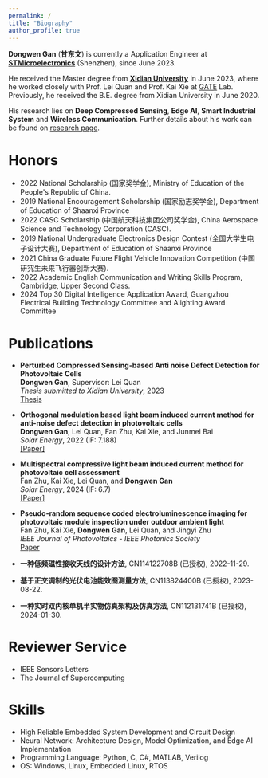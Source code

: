 ```yaml
---
permalink: /
title: "Biography"
author_profile: true
---
```




**Dongwen Gan** (**甘东文**) is currently a Application Engineer at [**STMicroelectronics**](https://www.st.com/) (Shenzhen), since June 2023.

He received the Master degree from [**Xidian University**](https://www.xidian.edu.cn/) in June 2023, where he worked closely with Prof. Lei Quan  and Prof. Kai Xie at [GATE](https://faculty.xidian.edu.cn/XK3/zh_CN/index.htm) Lab. Previously, he received the B.E. degree from Xidian University in June 2020.

His research lies on **Deep Compressed Sensing**, **Edge AI**, **Smart Industrial System** and **Wireless Communication**. Further details about his work can be found on [research page](/research/).

# Honors

* 2022 National Scholarship (国家奖学金), Ministry of Education of the People's Republic of China.
* 2019 National Encouragement Scholarship (国家励志奖学金), Department of Education of Shaanxi Province
* 2022 CASC Scholarship (中国航天科技集团公司奖学金), China Aerospace Science and Technology Corporation (CASC).
* 2019 National Undergraduate Electronics Design Contest (全国大学生电子设计大赛), Department of Education of Shaanxi Province
* 2021 China Graduate Future Flight Vehicle Innovation Competition (中国研究生未来飞行器创新大赛).
* 2022 Academic English Communication and Writing Skills Program, Cambridge, Upper Second Class.
* 2024 Top 30 Digital Intelligence Application Award, Guangzhou Electrical Building Technology Committee and Alighting Award Committee


# Publications

* **Perturbed Compressed Sensing-based Anti noise Defect Detection for Photovoltaic Cells**\
**Dongwen Gan**, Supervisor: Lei Quan\
_Thesis submitted to Xidian University_, 2023\
[Thesis](https://github.com/dwgan/page/releases/download/v1.0.0/default.pdf)


* **Orthogonal modulation based light beam induced current method for anti-noise defect detection in photovoltaic cells**\
**Dongwen Gan**, Lei Quan, Fan Zhu, Kai Xie, and Junmei Bai\
_Solar Energy_, 2022 (IF: 7.188)\
[[Paper]](https://github.com/dwgan/page/releases/download/v1.0.0/1-s2.0-S0038092X22006089-main.pdf)


* **Multispectral compressive light beam induced current method for photovoltaic cell assessment**\
Fan Zhu, Kai Xie, Lei Quan, and **Dongwen Gan**\
_Solar Energy_, 2024 (IF: 6.7)\
[[Paper]](https://github.com/dwgan/page/releases/download/v1.0.0/1-s2.0-S0038092X24003165-main.pdf)


* **Pseudo-random sequence coded electroluminescence imaging for photovoltaic module inspection under outdoor ambient light**\
Fan Zhu, Kai Xie, **Dongwen Gan**, Lei Quan, and Jingyi Zhu\
_IEEE Journal of Photovoltaics - IEEE Photonics Society_\
[Paper](https://github.com/dwgan/page/releases/download/v1.0.0/Pseudorandom_Sequence_Coded_Electroluminescence_Imaging_for_Photovoltaic_Module_Inspection_Under_Strong_Environmental_Light.pdf)

<!-- 

* **The fast compressed light-beam-induced current method for solar cells detection based on the structural random matrix**\
Fan Zhu, Kai Xie, Lei Quan, **Dongwen Gan**, and Siyu Zhao\
Submitted to [Solar Energy | Journal | ScienceDirect.com by Elsevier](https://www.sciencedirect.com/journal/solar-energy) [Under review]


* **Perturbed compressive-based light beam induced current method for anti-noise defect detection in photovoltaic cells**\
Zhikuan Zhao, Lei Quan, **Dongwen Gan**, Siyu Zhao, Ruiyang Zhuang\
Submitted to [Solar Energy | Journal | ScienceDirect.com by Elsevier](https://www.sciencedirect.com/journal/solar-energy) [Under review]

* **FastPCS: On the Equivalence of Perturbed Compressed Sensing Algorithm**\
**Dongwen Gan**\
[In processing]


* **MambaCS: SSM-based architecture for Image Compressed Sensing**\
**Dongwen Gan**\
[In processing]
 -->

* **一种低频磁性接收天线的设计方法**, CN114122708B (已授权), 2022-11-29.

* **基于正交调制的光伏电池能效图测量方法**, CN113824400B (已授权), 2023-08-22.

* **一种实时双内核单机半实物仿真架构及仿真方法**, CN112131741B (已授权), 2024-01-30.

# Reviewer Service

* IEEE Sensors Letters
* The Journal of Supercomputing

# Skills


* High Reliable Embedded System Development and Circuit Design
* Neural Network: Architecture Design, Model Optimization, and Edge AI Implementation
* Programming Language: Python, C, C#, MATLAB, Verilog
* OS: Windows, Linux, Embedded Linux, RTOS
